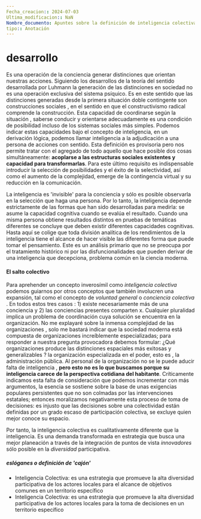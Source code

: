 ```yaml
---
Fecha_creacion:: 2024-07-03
Ultima_modificacion:: NaN
Nombre_documento: Apuntes sobre la definición de inteligencia colectiva
tipo:: Anotación
---
```


# desarrollo

Es una operación de la conciencia generar distinciones que orientan nuestras acciones. Siguiendo los desarrollos de la teoría del sentido desarrollada por Luhmann  la generación de las distinciones en sociedad no es una operación exclusiva del sistema psíquico. Es en este sentido que las distinciones generadas desde la primera situación doble contingente son construcciones sociales , en el sentido en que el constructivismo radical comprende la construcción. Esta capacidad de coordinarse según la situación , saberse conducir y orientarse adecuadamente es una condición de posibilidad incluso de los sistemas sociales más simples. Podemos indicar estas capacidades bajo el concepto de inteligencia, en un derivación lógica, podemos llamar inteligencia a la adjudicación a una persona de acciones con sentido. Esta definición es provisoria pero nos permite tratar con el agregado de todo aquello que hace posible dos cosas simultáneamente:  **acoplarse a las estructuras sociales existentes y capacidad para transformarlas**. Para este último requisito es indispensable introducir la selección de posibilidades y el éxito de la selectividad, así como el aumento de la complejidad, emerge de la contingencia virtual y su reducción en la comunicación.     

La inteligencia es 'invisible' para la conciencia y sólo es posible observarla en la selección que haga una persona. Por lo tanto, la inteligencia depende estrictamente de las formas que han sido desarrolladas para medirla: se asume la capacidad cognitiva cuando se evalúa el resultado. Cuando una misma persona obtiene resultados distintos en pruebas de temáticas diferentes se concluye que deben existir diferentes capacidades cognitivas. Hasta aquí se colige que toda división analítica de los rendimientos de la inteligencia tiene el alcance de hacer visible las diferentes forma que puede tomar el pensamiento. Este es un análisis primario que no se preocupa por el tratamiento histórico ni por las disfuncionalidades que pueden derivar de una inteligencia que decepciona, problema común en la ciencia moderna. 

#### El salto colectivo

Para aprehender un concepto inverosímil como *inteligencia colectiva* podemos guiarnos por otros conceptos que también involucren una expansión, tal como el concepto de *voluntad general* o *conciencia colectiva* . En todos estos tres casos : 1) existe necesariamente más de una conciencia y 2) las conciencias presentes comparten x. Cualquier pluralidad implica un problema de coordinación cuya solución se encuentra en la organización. No me explayaré sobre la inmensa complejidad de las organizaciones , solo me bastará indicar que la sociedad moderna está compuesta de organizaciones increíblemente especializadas; para responder a nuestra pregunta provocadora debemos formular: ¿Qué organizaciones produce las distinciones espaciales más exitosas y generalizables ? la organización especializada en el poder, esto es , la administración pública.  Al personal de la organización no se le puede aducir falta de inteligencia , **pero esto no es lo que buscamos porque su inteligencia carece de la perspectiva cotidiana del habitante**. Críticamente indicamos esta falta de consideración que podemos incrementar con más argumentos, la esencia se sostiene sobre la base de unas exigencias populares persistentes que no son colmadas por las intervenciones estatales; entonces moralizamos negativamente esta proceso de toma de decisiones: es injusto que las decisiones sobre una colectividad están definidas por un grado escaso de participación colectiva, se excluye quien mejor conoce su espacio.

Por tanto, la inteligencia colectiva es cualitativamente diferente que la inteligencia. Es una demanda transformada en estrategia que busca una mejor planeación a través de la integración de puntos de vista *innovadores* sólo posible en la *diversidad* participativa.
    
##### eslóganes o definición de 'cajón'
+ Inteligencia Colectiva: es una estrategia que promueve la alta diversidad participativa de los actores locales para el alcance de objetivos comunes en un territorio específico
+ Inteligencia Colectiva: es una estrategia que promueve la alta diversidad participativa de los actores locales para la toma de decisiones en un territorio específico





